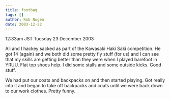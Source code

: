 ```yaml
---
title: footbag
tags: []
author: Rob Nugen
date: 2003-12-22
---
```


<p class=date>12:33am JST Tuesday 23 December 2003</p>

<p>Ali and I hackey sacked as part of the Kawasaki Haki Saki
  competition.  He got 14 (again) and we both did some pretty fly
  stuff (for us) and I can see that my skills are getting better than
  they were when I played barefoot in YRUU.  Flat top shoes help.  I
  did some stalls and some outside kicks.  Good stuff.</p>

<p>We had put our coats and backpacks on and then started playing.
  Got really into it and began to take off backpacks and coats until
  we were back down to our work clothes.  Pretty funny.</p>

